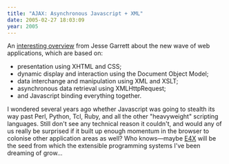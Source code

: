```yaml
---
title: "AJAX: Asynchronous Javascript + XML"
date: 2005-02-27 18:03:09
year: 2005
---
```

<p>An <a href="http://www.adaptivepath.com/publications/essays/archives/000385.php">interesting overview</a> from Jesse Garrett about the new wave of web applications, which are based on:</p>

<ul>
<li>presentation using XHTML and CSS;</li>
<li>dynamic display and interaction using the Document Object Model;</li>
<li>data interchange and manipulation using XML and XSLT;</li>
<li>asynchronous data retrieval using XMLHttpRequest;</li>
<li>and Javascript binding everything together.</li>
</ul>

<p>I wondered several years ago whether Javascript was going to stealth its way past Perl, Python, Tcl, Ruby, and all the other "heavyweight" scripting languages.  Still don't see any technical reason it couldn't, and would any of us really be surprised if it built up enough momentum in the browser to colonise other application areas as well?  Who knows—maybe <a href="http://weblog.infoworld.com/udell/2004/09/29.html">E4X</a> will be the seed from which the extensible programming systems I've been dreaming of grow…</p>
